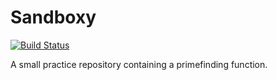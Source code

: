 # Sandboxy

[![Build Status](https://travis-ci.org/richelbilderbeek/Sandboxy.svg?branch=master)](https://travis-ci.org/FemkeThon/Sandboxy)

A small practice repository containing a primefinding function.
